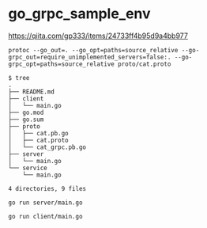 # go_grpc_sample_env

https://qiita.com/gp333/items/24733ff4b95d9a4bb977


```
protoc --go_out=. --go_opt=paths=source_relative --go-grpc_out=require_unimplemented_servers=false:. --go-grpc_opt=paths=source_relative proto/cat.proto
```
```
$ tree
.
├── README.md
├── client
│   └── main.go       
├── go.mod
├── go.sum
├── proto
│   ├── cat.pb.go     
│   ├── cat.proto     
│   └── cat_grpc.pb.go
├── server
│   └── main.go
└── service
    └── main.go

4 directories, 9 files
```
```
go run server/main.go
```
```
go run client/main.go
```